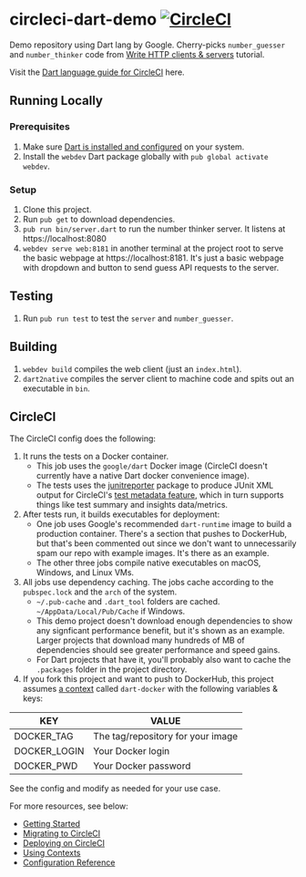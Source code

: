 # circleci-dart-demo [![CircleCI](https://circleci.com/gh/CircleCI-Public/circleci-dart-demo.svg?style=shield)](https://app.circleci.com/pipelines/github/CircleCI-Public)

Demo repository using Dart lang by Google. Cherry-picks `number_guesser` and `number_thinker` code from [Write HTTP clients & servers](https://dart.dev/tutorials/server/httpserver) tutorial.

Visit the [Dart language guide for CircleCI](https://github.com/CircleCI-Public/circleci-dart-demo) here.

## Running Locally

### Prerequisites
1. Make sure [Dart is installed and configured](https://dart.dev/get-dart) on your system.
1. Install the `webdev` Dart package globally with `pub global activate webdev`.

### Setup
1. Clone this project.
1. Run `pub get` to download dependencies.
1. `pub run bin/server.dart` to run the number thinker server. It listens at https://localhost:8080
1. `webdev serve web:8181` in another terminal at the project root to serve the basic webpage at https://localhost:8181. It's just a basic webpage with dropdown and button to send guess API requests to the server.

## Testing
1. Run `pub run test` to test the `server` and `number_guesser`.

## Building
1. `webdev build` compiles the web client (just an `index.html`).
1. `dart2native` compiles the server client to machine code and spits out an executable in `bin`.

## CircleCI
The CircleCI config does the following:

1. It runs the tests on a Docker container.
    - This job uses the `google/dart` Docker image (CircleCI doesn't currently have a native Dart docker convenience image).
    - The tests uses the [junitreporter](https://pub.dev/packages/junitreport) package to produce JUnit XML output for CircleCI's [test metadata feature](https://circleci.com/docs/2.0/collect-test-data/), which in turn supports things like test summary and insights data/metrics.
1. After tests run, it builds executables for deployment:
    - One job uses Google's recommended `dart-runtime` image to build a production container. There's a section that pushes to DockerHub, but that's been commented out since we don't want to unnecessarily spam our repo with example images. It's there as an example.
    - The other three jobs compile native executables on macOS, Windows, and Linux VMs.
1. All jobs use dependency caching. The jobs cache according to the `pubspec.lock` and the `arch` of the system.
    - `~/.pub-cache` and `.dart_tool` folders are cached. `~/AppData/Local/Pub/Cache` if Windows.
    - This demo project doesn't download enough dependencies to show any signficant performance benefit, but it's shown as an example. Larger projects that download many hundreds of MB of dependencies should see greater performance and speed gains.
    - For Dart projects that have it, you'll probably also want to cache the `.packages` folder in the project directory.
1. If you fork this project and want to push to DockerHub, this project assumes [a context](https://circleci.com/docs/2.0/contexts/) called `dart-docker` with the following variables & keys:

KEY           | VALUE
--------------|-----------------------------------
DOCKER_TAG    | The tag/repository for your image
DOCKER_LOGIN  | Your Docker login
DOCKER_PWD    | Your Docker password

See the config and modify as needed for your use case.

For more resources, see below:
- [Getting Started](https://circleci.com/docs/2.0/getting-started/#section=getting-started)
- [Migrating to CircleCI](https://circleci.com/docs/2.0/migration-intro/#section=getting-started)
- [Deploying on CircleCI](https://circleci.com/docs/2.0/deployment-integrations/#section=deployment)
- [Using Contexts](https://circleci.com/docs/2.0/contexts/)
- [Configuration Reference](https://circleci.com/docs/2.0/configuration-reference/#section=configuration)
